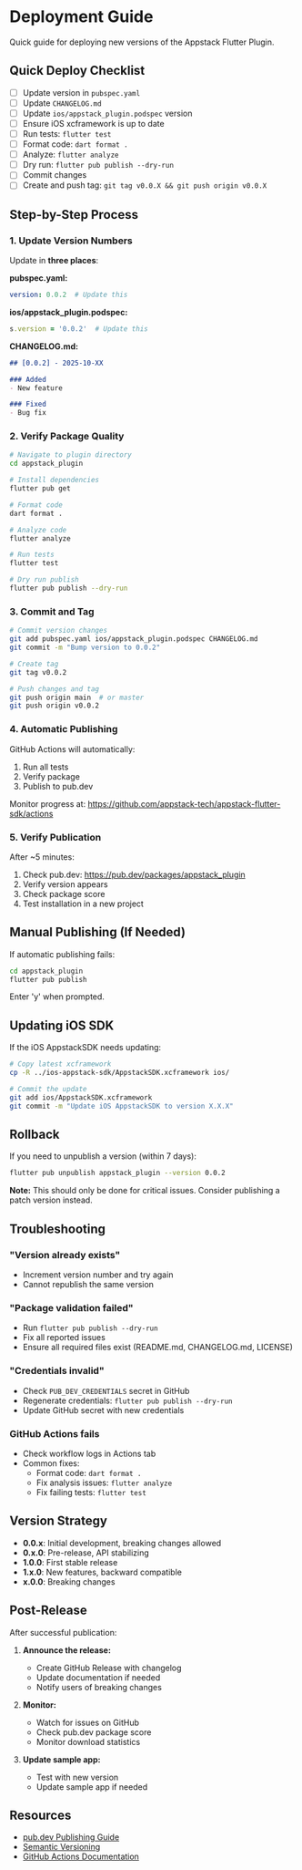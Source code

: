 # Deployment Guide

Quick guide for deploying new versions of the Appstack Flutter Plugin.

## Quick Deploy Checklist

- [ ] Update version in `pubspec.yaml`
- [ ] Update `CHANGELOG.md`
- [ ] Update `ios/appstack_plugin.podspec` version
- [ ] Ensure iOS xcframework is up to date
- [ ] Run tests: `flutter test`
- [ ] Format code: `dart format .`
- [ ] Analyze: `flutter analyze`
- [ ] Dry run: `flutter pub publish --dry-run`
- [ ] Commit changes
- [ ] Create and push tag: `git tag v0.0.X && git push origin v0.0.X`

## Step-by-Step Process

### 1. Update Version Numbers

Update in **three places**:

**pubspec.yaml:**
```yaml
version: 0.0.2  # Update this
```

**ios/appstack_plugin.podspec:**
```ruby
s.version = '0.0.2'  # Update this
```

**CHANGELOG.md:**
```markdown
## [0.0.2] - 2025-10-XX

### Added
- New feature

### Fixed
- Bug fix
```

### 2. Verify Package Quality

```bash
# Navigate to plugin directory
cd appstack_plugin

# Install dependencies
flutter pub get

# Format code
dart format .

# Analyze code
flutter analyze

# Run tests
flutter test

# Dry run publish
flutter pub publish --dry-run
```

### 3. Commit and Tag

```bash
# Commit version changes
git add pubspec.yaml ios/appstack_plugin.podspec CHANGELOG.md
git commit -m "Bump version to 0.0.2"

# Create tag
git tag v0.0.2

# Push changes and tag
git push origin main  # or master
git push origin v0.0.2
```

### 4. Automatic Publishing

GitHub Actions will automatically:
1. Run all tests
2. Verify package
3. Publish to pub.dev

Monitor progress at: https://github.com/appstack-tech/appstack-flutter-sdk/actions

### 5. Verify Publication

After ~5 minutes:
1. Check pub.dev: https://pub.dev/packages/appstack_plugin
2. Verify version appears
3. Check package score
4. Test installation in a new project

## Manual Publishing (If Needed)

If automatic publishing fails:

```bash
cd appstack_plugin
flutter pub publish
```

Enter 'y' when prompted.

## Updating iOS SDK

If the iOS AppstackSDK needs updating:

```bash
# Copy latest xcframework
cp -R ../ios-appstack-sdk/AppstackSDK.xcframework ios/

# Commit the update
git add ios/AppstackSDK.xcframework
git commit -m "Update iOS AppstackSDK to version X.X.X"
```

## Rollback

If you need to unpublish a version (within 7 days):

```bash
flutter pub unpublish appstack_plugin --version 0.0.2
```

**Note:** This should only be done for critical issues. Consider publishing a patch version instead.

## Troubleshooting

### "Version already exists"
- Increment version number and try again
- Cannot republish the same version

### "Package validation failed"
- Run `flutter pub publish --dry-run`
- Fix all reported issues
- Ensure all required files exist (README.md, CHANGELOG.md, LICENSE)

### "Credentials invalid"
- Check `PUB_DEV_CREDENTIALS` secret in GitHub
- Regenerate credentials: `flutter pub publish --dry-run`
- Update GitHub secret with new credentials

### GitHub Actions fails
- Check workflow logs in Actions tab
- Common fixes:
  - Format code: `dart format .`
  - Fix analysis issues: `flutter analyze`
  - Fix failing tests: `flutter test`

## Version Strategy

- **0.0.x**: Initial development, breaking changes allowed
- **0.x.0**: Pre-release, API stabilizing
- **1.0.0**: First stable release
- **1.x.0**: New features, backward compatible
- **x.0.0**: Breaking changes

## Post-Release

After successful publication:

1. **Announce the release:**
   - Create GitHub Release with changelog
   - Update documentation if needed
   - Notify users of breaking changes

2. **Monitor:**
   - Watch for issues on GitHub
   - Check pub.dev package score
   - Monitor download statistics

3. **Update sample app:**
   - Test with new version
   - Update sample app if needed

## Resources

- [pub.dev Publishing Guide](https://dart.dev/tools/pub/publishing)
- [Semantic Versioning](https://semver.org/)
- [GitHub Actions Documentation](https://docs.github.com/en/actions)
